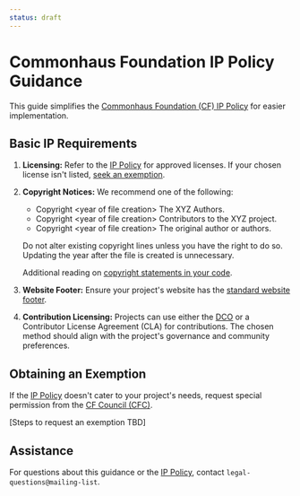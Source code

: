 ```yaml
---
status: draft
---
```

# Commonhaus Foundation IP Policy Guidance

This guide simplifies the [Commonhaus Foundation (CF) IP Policy][IP Policy] for easier implementation.

[IP Policy]: ip-policy.md
[cc]: ../GOVERNANCE.md#commonhaus-council "Commonhaus Foundation Council"
[standard website footer]: website-footers.md "Commonhaus Foundation website footers"

## Basic IP Requirements

1. **Licensing:** Refer to the [IP Policy][] for approved licenses. If your chosen license isn't listed, [seek an exemption](#obtaining-an-exemption).

2. **Copyright Notices:** 
    We recommend one of the following:

   - Copyright &lt;year of file creation> The XYZ Authors.
   - Copyright &lt;year of file creation> Contributors to the XYZ project.
   - Copyright &lt;year of file creation> The original author or authors.

    Do not alter existing copyright lines unless you have the right to do so. Updating the year after the file is created is unnecessary.
    
    Additional reading on [copyright statements in your code][code-copyright].
    
3. **Website Footer:** Ensure your project's website has the [standard website footer][].

4. **Contribution Licensing:** Projects can use either the [DCO][] or a Contributor License Agreement (CLA) for contributions. The chosen method should align with the project's governance and community preferences.

## Obtaining an Exemption

If the [IP Policy][] doesn't cater to your project's needs, request special permission from the [CF Council (CFC)][cc].

[Steps to request an exemption TBD]

## Assistance

For questions about this guidance or the [IP Policy][], contact `legal-questions@mailing-list`.

[DCO]: https://developercertificate.org
[code-copyright]: https://matija.suklje.name/how-and-why-to-properly-write-copyright-statements-in-your-code
